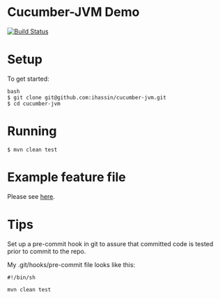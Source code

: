Cucumber-JVM Demo
=================

[![Build Status](https://travis-ci.org/ihassin/cucumber-jvm.svg?branch=master)](https://travis-ci.org/ihassin/cucumber-jvm)

# Setup
To get started:

```
bash
$ git clone git@github.com:ihassin/cucumber-jvm.git
$ cd cucumber-jvm
```

# Running

```
$ mvn clean test
```

# Example feature file

Please see [here](https://github.com/ihassin/cucumber-jvm/blob/master/src/test/resources/com/demo/warehouse/barcode.feature).

# Tips
Set up a pre-commit hook in git to assure that committed code is tested prior to commit to the repo.

My .git/hooks/pre-commit file looks like this:

```
#!/bin/sh

mvn clean test
```
